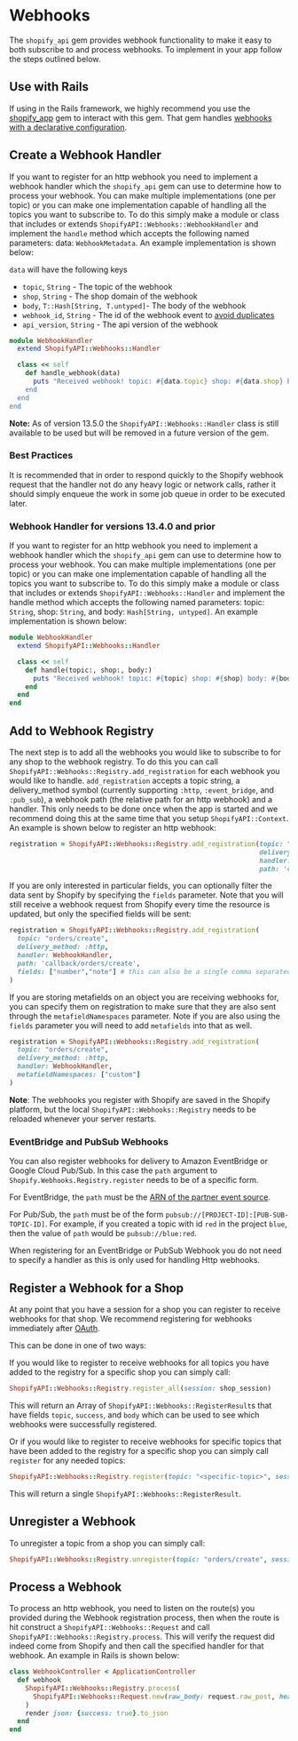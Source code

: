 # Webhooks

The `shopify_api` gem provides webhook functionality to make it easy to both subscribe to and process webhooks. To implement in your app follow the steps outlined below.

## Use with Rails
If using in the Rails framework, we highly recommend you use the [shopify_app](https://github.com/Shopify/shopify_app) gem to interact with this gem. That gem handles [webhooks with a declarative configuration](https://github.com/Shopify/shopify_app/blob/main/docs/shopify_app/webhooks.md).

## Create a Webhook Handler

If you want to register for an http webhook you need to implement a webhook handler which the `shopify_api` gem can use to determine how to process your webhook. You can make multiple implementations (one per topic) or you can make one implementation capable of handling all the topics you want to subscribe to. To do this simply make a module or class that includes or extends `ShopifyAPI::Webhooks::WebhookHandler` and implement the `handle` method which accepts the following named parameters: data: `WebhookMetadata`. An example implementation is shown below:

`data` will have the following keys
- `topic`, `String` - The topic of the webhook
- `shop`, `String` - The shop domain of the webhook
- `body`, `T::Hash[String, T.untyped]`- The body of the webhook
- `webhook_id`, `String` - The id of the webhook event to [avoid duplicates](https://shopify.dev/docs/apps/webhooks/best-practices#ignore-duplicates)
- `api_version`, `String` - The api version of the webhook

```ruby
module WebhookHandler
  extend ShopifyAPI::Webhooks::Handler

  class << self
    def handle_webhook(data)
      puts "Received webhook! topic: #{data.topic} shop: #{data.shop} body: #{data.body} webhook_id: #{data.webhook_id} api_version: #{data.api_version"
    end
  end
end
```

**Note:** As of version 13.5.0 the `ShopifyAPI::Webhooks::Handler` class is still available to be used but will be removed in a future version of the gem.

### Best Practices
It is recommended that in order to respond quickly to the Shopify webhook request that the handler not do any heavy logic or network calls, rather it should simply enqueue the work in some job queue in order to be executed later.

### Webhook Handler for versions 13.4.0 and prior
If you want to register for an http webhook you need to implement a webhook handler which the `shopify_api` gem can use to determine how to process your webhook. You can make multiple implementations (one per topic) or you can make one implementation capable of handling all the topics you want to subscribe to. To do this simply make a module or class that includes or extends `ShopifyAPI::Webhooks::Handler` and implement the handle method which accepts the following named parameters: topic: `String`, shop: `String`, and body: `Hash[String, untyped]`. An example implementation is shown below:

```ruby
module WebhookHandler
  extend ShopifyAPI::Webhooks::Handler

  class << self
    def handle(topic:, shop:, body:)
      puts "Received webhook! topic: #{topic} shop: #{shop} body: #{body}"
    end
  end
end
```

## Add to Webhook Registry

The next step is to add all the webhooks you would like to subscribe to for any shop to the webhook registry. To do this you can call `ShopifyAPI::Webhooks::Registry.add_registration` for each webhook you would like to handle. `add_registration` accepts a topic string, a delivery_method symbol (currently supporting `:http`, `:event_bridge`, and `:pub_sub`), a webhook path (the relative path for an http webhook) and a handler. This only needs to be done once when the app is started and we recommend doing this at the same time that you setup `ShopifyAPI::Context`. An example is shown below to register an http webhook:

```ruby
registration = ShopifyAPI::Webhooks::Registry.add_registration(topic: "orders/create",
                                                               delivery_method: :http,
                                                               handler: WebhookHandler,
                                                               path: 'callback/orders/create')
```
If you are only interested in particular fields, you can optionally filter the data sent by Shopify by specifying the `fields` parameter. Note that you will still receive a webhook request from Shopify every time the resource is updated, but only the specified fields will be sent:

```ruby
registration = ShopifyAPI::Webhooks::Registry.add_registration(
  topic: "orders/create",
  delivery_method: :http,
  handler: WebhookHandler,
  path: 'callback/orders/create',
  fields: ["number","note"] # this can also be a single comma separated string
)
```

If you are storing metafields on an object you are receiving webhooks for, you can specify them on registration to make sure that they are also sent through the `metafieldNamespaces` parameter. Note if you are also using the `fields` parameter you will need to add `metafields` into that as well.

```ruby
registration = ShopifyAPI::Webhooks::Registry.add_registration(
  topic: "orders/create",
  delivery_method: :http,
  handler: WebhookHandler,
  metafieldNamespaces: ["custom"]
)
```

**Note**: The webhooks you register with Shopify are saved in the Shopify platform, but the local `ShopifyAPI::Webhooks::Registry` needs to be reloaded whenever your server restarts.

### EventBridge and PubSub Webhooks

You can also register webhooks for delivery to Amazon EventBridge or Google Cloud
Pub/Sub. In this case the `path` argument to
`Shopify.Webhooks.Registry.register` needs to be of a specific form.

For EventBridge, the `path` must be the [ARN of the partner event
source](https://docs.aws.amazon.com/eventbridge/latest/APIReference/API_EventSource.html).

For Pub/Sub, the `path` must be of the form
`pubsub://[PROJECT-ID]:[PUB-SUB-TOPIC-ID]`. For example, if you created a topic
with id `red` in the project `blue`, then the value of `path` would be
`pubsub://blue:red`.

When registering for an EventBridge or PubSub Webhook you do not need to specify a handler as this is only used for handling Http webhooks.

## Register a Webhook for a Shop
At any point that you have a session for a shop you can register to receive webhooks for that shop. We recommend registering for webhooks immediately after [OAuth](./oauth.md).

This can be done in one of two ways:

If you would like to register to receive webhooks for all topics you have added to the registry for a specific shop you can simply call:
```ruby
ShopifyAPI::Webhooks::Registry.register_all(session: shop_session)
```

This will return an Array of `ShopifyAPI::Webhooks::RegisterResult`s that have fields `topic`, `success`, and `body` which can be used to see which webhooks were successfully registered.

Or if you would like to register to receive webhooks for specific topics that have been added to the registry for a specific shop you can simply call `register` for any needed topics:
```ruby
ShopifyAPI::Webhooks::Registry.register(topic: "<specific-topic>", session: shop_session)
```

This will return a single `ShopifyAPI::Webhooks::RegisterResult`.

## Unregister a Webhook

To unregister a topic from a shop you can simply call:
```ruby
ShopifyAPI::Webhooks::Registry.unregister(topic: "orders/create", session: shop_session)
```

## Process a Webhook

To process an http webhook, you need to listen on the route(s) you provided during the Webhook registration process, then when the route is hit construct a `ShopifyAPI::Webhooks::Request` and call `ShopifyAPI::Webhooks::Registry.process`. This will verify the request did indeed come from Shopify and then call the specified handler for that webhook. An example in Rails is shown below:

```ruby
class WebhookController < ApplicationController
  def webhook
    ShopifyAPI::Webhooks::Registry.process(
      ShopifyAPI::Webhooks::Request.new(raw_body: request.raw_post, headers: request.headers.to_h)
    )
    render json: {success: true}.to_json
  end
end
```
